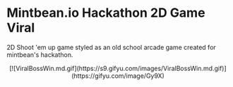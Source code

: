 # Mintbean.io Hackathon 2D Game Viral
2D Shoot 'em up game styled as an old school arcade game created for mintbean's hackathon.

<div align='center'>
[![ViralBossWin.md.gif](https://s9.gifyu.com/images/ViralBossWin.md.gif)](https://gifyu.com/image/Gy9X)         
</div>
